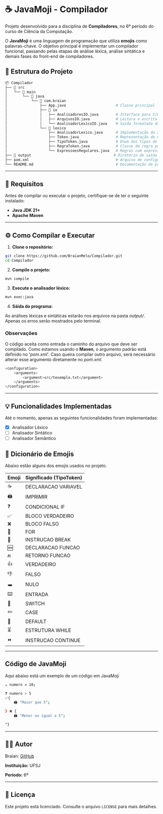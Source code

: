 # ☕ JavaMoji - Compilador

Projeto desenvolvido para a disciplina de **Compiladores**, no 6º período do curso de Ciência da Computação.

O **JavaMoji** é uma linguagem de programação que utiliza **emojis** como palavras-chave. O objetivo principal é implementar um compilador funcional, passando pelas etapas de análise léxica, análise sintática e demais fases do front-end de compiladores.

## 📁 Estrutura do Projeto


```bash
📦 Compilador
├── 📂 src
│   └── 📂 main
│       └── 📂 java
│           └── 📂 com.braian
│               ├── App.java                       # Classe principal
│               ├── 📂 io
│               │   ├── AnalisadoresIO.java        # Interface para I/O dos analisadores
│               │   ├── ArquivosIO.java            # Leitura e escrita em arquivos
│               │   └── AnalisadorLexicoIO.java    # Saída formatada do analisador léxico
│               └── 📂 lexico
│                   ├── AnalisadorLexico.java      # Implementação da análise léxica
│                   ├── Token.java                 # Representação de um token
│                   ├── TipoToken.java             # Enum dos tipos de tokens
│                   ├── RegraToken.java            # Classe de regra para reconhecimento de tokens
│                   └── ExpressoesRegulares.java   # Regras com expressões regulares para tokens
├── 📂 output                                      # Diretório de saída dos arquivos gerados
├── pom.xml                                        # Arquivo de configuração do Maven
└── README.md                                      # Documentação do projeto
```

___


## 🚀 Requisitos

Antes de compilar ou executar o projeto, certifique-se de ter o seguinte instalado:

- **Java JDK 21+**
- **Apache Maven**

___


## ⚙️ Como Compilar e Executar

1. **Clone o repositório:**

```bash
git clone https://github.com/BraianMelo/Compilador.git
cd Compilador
```

2. **Compile o projeto:**

```bash
mvn compile
```

3. **Execute o analisador léxico:**

```bash
mvn exec:java
```

4. **Sáida do programa:**

As análises léxicas e sintáticas estarão nos arquivos na pasta *output/*. Apenas os erros serão mostrados pelo terminal.

### Observações
O código aceita como entrada o caminho do arquivo que deve ser compilado. Como estamos usando o **Maven**, o argumento padrão está definido no '*pom.xml*'. Caso queira compilar outro arquivo, será necessário alterar esse argumento diretamente no *pom.xml*.

```bash
<configuration>
    <arguments>
        <argument>src/texemplo.txt</argument>
    </arguments>
</configuration>
```
 
___

## 💡 Funcionalidades Implementadas
Até o momento, apenas as seguintes funcionalidades foram implementadas:

- [x] Analisador Léxico
- [ ] Analisador Sintático
- [ ] Analisador Semântico

## 📖 Dicionário de Emojis
Abaixo estão alguns dos emojis usados no projeto.

| Emoji | Significado (TipoToken)            |
|-------|------------------------------------|
| ☕    | DECLARACAO VARIAVEL                |
| 🖨️    | IMPRIMIR                           |
| ❓    | CONDICIONAL IF                     |
| ✅    | BLOCO VERDADEIRO                   |
| ❌    | BLOCO FALSO                        |
| 🔁    | FOR                                |
| 🛑    | INSTRUCAO BREAK                    |
| 🆕    | DECLARACAO FUNCAO                  |
| 🔚    | RETORNO FUNCAO                     |
| 👍    | VERDADEIRO                         |
| 👎    | FALSO                              |
| 🕳️    | NULO                               |
| ⌨️    | ENTRADA                            |
| 📑    | SWITCH                             |
| ✏️    | CASE                               |
| 📝    | DEFAULT                            |
| ⏳    | ESTRUTURA WHILE                    |
| ⏩    | INSTRUCAO CONTINUE                 |

___

## Código de JavaMoji
Aqui abaixo está um exemplo de um código em JavaMoji
```bash
☕ numero = 10;

❓ numero > 5
✅{
    🖨️ "Maior que 5";

} ❌ {
    🖨️ "Menor ou igual a 5";

^}
```
___


## 👨‍💻 Autor

Braian: [GitHub](https://github.com/BraianMelo)

**Instituição:** UFSJ

**Período:** 6º

___


## 📂 Licença

Este projeto está licenciado. Consulte o arquivo `LICENSE` para mais detalhes.